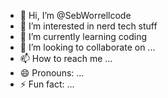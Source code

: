 - 👋 Hi, I’m @SebWorrellcode
- 👀 I’m interested in nerd tech stuff
- 🌱 I’m currently learning coding
- 💞️ I’m looking to collaborate on ...
- 📫 How to reach me ...
- 😄 Pronouns: ...
- ⚡ Fun fact: ...

<!---
SebWorrellcode/SebWorrellcode is a ✨ special ✨ repository because its `README.md` (this file) appears on your GitHub profile.
You can click the Preview link to take a look at your changes.
--->
